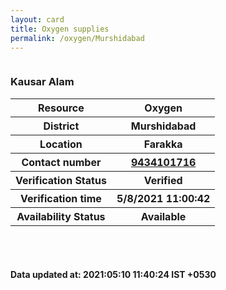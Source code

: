 ```yaml
---
layout: card
title: Oxygen supplies
permalink: /oxygen/Murshidabad
---
```

<div class="row">
	<div class="column">
<div class="card_av">
<h3>Kausar Alam</h3>

<div class="info"><table>
<tr><th>Resource</th><th>Oxygen</th></tr>
<tr><th>District</th><th>Murshidabad</th></tr>
<tr><th>Location</th><th>Farakka</th></tr>
<tr><th>Contact number </th><th><a href="tel:9434101716">9434101716</a></th></tr>
<tr><th>Verification  Status</th><th>Verified</th></tr>
<tr><th>Verification time</th><th>5/8/2021 11:00:42</th></tr>
<tr><th>Availability Status</th><th>Available</th></tr>
</table></div></div>
</div>
</div> <br><br>
<h4> Data updated at: 2021:05:10 11:40:24 IST +0530 </h4>